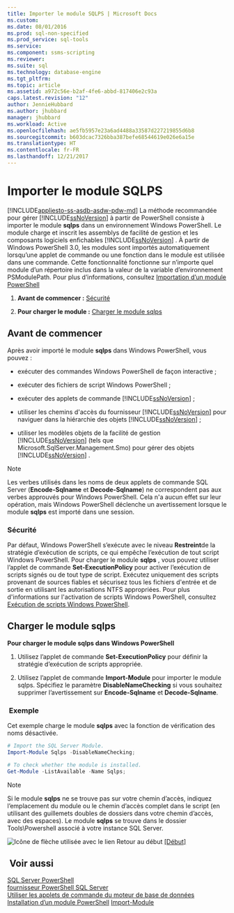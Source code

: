```yaml
---
title: Importer le module SQLPS | Microsoft Docs
ms.custom: 
ms.date: 08/01/2016
ms.prod: sql-non-specified
ms.prod_service: sql-tools
ms.service: 
ms.component: ssms-scripting
ms.reviewer: 
ms.suite: sql
ms.technology: database-engine
ms.tgt_pltfrm: 
ms.topic: article
ms.assetid: a972c56e-b2af-4fe6-abbd-817406e2c93a
caps.latest.revision: "12"
author: JennieHubbard
ms.author: jhubbard
manager: jhubbard
ms.workload: Active
ms.openlocfilehash: ae5fb5957e23a6ad4488a33587d227219855d6b8
ms.sourcegitcommit: b603dcac7326bba387befe68544619e026e6a15e
ms.translationtype: HT
ms.contentlocale: fr-FR
ms.lasthandoff: 12/21/2017
---
```

# <a name="import-the-sqlps-module"></a>Importer le module SQLPS
[!INCLUDE[appliesto-ss-asdb-asdw-pdw-md](../../includes/appliesto-ss-asdb-asdw-pdw-md.md)] La méthode recommandée pour gérer [!INCLUDE[ssNoVersion](../../includes/ssnoversion-md.md)] à partir de PowerShell consiste à importer le module **sqlps** dans un environnement Windows PowerShell. Le module charge et inscrit les assemblys de facilité de gestion et les composants logiciels enfichables [!INCLUDE[ssNoVersion](../../includes/ssnoversion-md.md)] .  À partir de Windows PowerShell 3.0, les modules sont importés automatiquement lorsqu’une applet de commande ou une fonction dans le module est utilisée dans une commande. Cette fonctionnalité fonctionne sur n’importe quel module d’un répertoire inclus dans la valeur de la variable d’environnement PSModulePath.  Pour plus d’informations, consultez [Importation d’un module PowerShell](https://msdn.microsoft.com/library/dd878284(v=vs.85).aspx)
  
1.  **Avant de commencer :**  [Sécurité](#Security)  
  
2.  **Pour charger le module :**  [Charger le module sqlps](#LoadSqlps)  
  
## <a name="before-you-begin"></a>Avant de commencer  
 Après avoir importé le module **sqlps** dans Windows PowerShell, vous pouvez :  
  
-   exécuter des commandes Windows PowerShell de façon interactive ;  
  
-   exécuter des fichiers de script Windows PowerShell ;  
  
-   exécuter des applets de commande [!INCLUDE[ssNoVersion](../../includes/ssnoversion-md.md)] ;  
  
-   utiliser les chemins d'accès du fournisseur [!INCLUDE[ssNoVersion](../../includes/ssnoversion-md.md)] pour naviguer dans la hiérarchie des objets [!INCLUDE[ssNoVersion](../../includes/ssnoversion-md.md)] ;  
  
-   utiliser les modèles objets de la facilité de gestion [!INCLUDE[ssNoVersion](../../includes/ssnoversion-md.md)] (tels que Microsoft.SqlServer.Management.Smo) pour gérer des objets [!INCLUDE[ssNoVersion](../../includes/ssnoversion-md.md)] .  
  
> [!NOTE]  
>  Les verbes utilisés dans les noms de deux applets de commande SQL Server (**Encode-Sqlname** et **Decode-Sqlname**) ne correspondent pas aux verbes approuvés pour Windows PowerShell. Cela n'a aucun effet sur leur opération, mais Windows PowerShell déclenche un avertissement lorsque le module **sqlps** est importé dans une session.  
  
###  <a name="Security"></a> Sécurité  
 Par défaut, Windows PowerShell s’exécute avec le niveau **Restreint**de la stratégie d’exécution de scripts, ce qui empêche l’exécution de tout script Windows PowerShell. Pour charger le module **sqlps** , vous pouvez utiliser l’applet de commande **Set-ExecutionPolicy** pour activer l’exécution de scripts signés ou de tout type de script. Exécutez uniquement des scripts provenant de sources fiables et sécurisez tous les fichiers d'entrée et de sortie en utilisant les autorisations NTFS appropriées. Pour plus d'informations sur l'activation de scripts Windows PowerShell, consultez [Exécution de scripts Windows PowerShell](http://www.microsoft.com/technet/scriptcenter/topics/winpsh/manual/run.mspx).  
  
##  <a name="LoadSqlps"></a> Charger le module sqlps  
 **Pour charger le module sqlps dans Windows PowerShell**  
  
1.  Utilisez l’applet de commande **Set-ExecutionPolicy** pour définir la stratégie d’exécution de scripts appropriée.  
  
2.  Utilisez l’applet de commande **Import-Module** pour importer le module sqlps. Spécifiez le paramètre **DisableNameChecking** si vous souhaitez supprimer l’avertissement sur **Encode-Sqlname** et **Decode-Sqlname**.  
  
### <a name="example"></a> Exemple  
 Cet exemple charge le module **sqlps** avec la fonction de vérification des noms désactivée.  
  
```powershell 
# Import the SQL Server Module.    
Import-Module Sqlps -DisableNameChecking;

# To check whether the module is installed.
Get-Module -ListAvailable -Name Sqlps;
```  
  
> [!NOTE]  
>  Si le module **sqlps** ne se trouve pas sur votre chemin d’accès, indiquez l’emplacement du module ou le chemin d’accès complet dans le script (en utilisant des guillemets doubles de dossiers dans votre chemin d’accès, avec des espaces). Le module **sqlps** se trouve dans le dossier Tools\Powershell associé à votre instance SQL Server.  
  
 ![Icône de flèche utilisée avec le lien Retour au début](../../analysis-services/instances/media/uparrow16x16.gif "Icône de flèche utilisée avec le lien Retour au début") [&#91;Début&#93;]()  
  
## <a name="see-also"></a> Voir aussi  
 [SQL Server PowerShell](../../relational-databases/scripting/sql-server-powershell.md)   
 [fournisseur PowerShell SQL Server](../../relational-databases/scripting/sql-server-powershell-provider.md)   
 [Utiliser les applets de commande du moteur de base de données](../../relational-databases/scripting/use-the-database-engine-cmdlets.md)  
 [Installation d’un module PowerShell](https://msdn.microsoft.com/library/dd878350(v=vs.85).aspx)  
 [Import-Module](https://technet.microsoft.com/library/hh849725.aspx)
  
  
